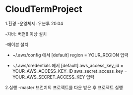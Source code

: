 # CloudTermProject
1.환경
-운영체제: 우분투 20.04

-자바: 버전8 이상 설치

-메이븐 설치

- ~/.aws/config 에서
[default]
region = YOUR_REGION 
입력

- ~/.aws/credentials 에서
[default]
aws_access_key_id = YOUR_AWS_ACCESS_KEY_ID
aws_secret_access_key = YOUR_AWS_SECRET_ACCESS_KEY
입력 

2.실행
-master 브런치의 프로젝트를 다운 받은 후 프로젝트 실행
